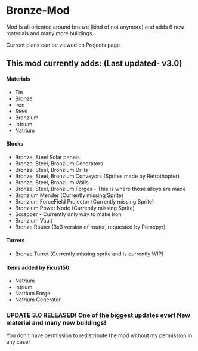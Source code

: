 # Bronze-Mod
Mod is all oriented around bronze (kind of not anymore) and adds 6 new materials and many more buildings. 

Current plans can be viewed on Projects page 

## This mod currently adds: (Last updated- v3.0)
#### Materials
- Tin
- Bronze
- Iron
- Steel
- Bronzium
- Intrium
- Natrium
#### Blocks
- Bronze, Steel Solar panels
- Bronze, Steel, Bronzium Generators
- Bronze, Steel, Bronzium Drills
- Bronze, Steel, Bronzium Conveyors (Sprites made by Retrothopter)
- Bronze, Steel, Bronzium Walls
- Bronze, Steel, Bronzium Forges - This is where those alloys are made
- Bronzium Mender (Currently missing Sprite)
- Bronzium ForceField Projector (Currently missing Sprite)
- Bronzium Power Node (Currently missing Sprite)
- Scrapper - Currently only way to make Iron 
- Bronzium Vault
- Bronze Router (3x3 version of router, requested by Pomepyr)
#### Turrets 
- Bronze Turret (Currently missing sprite and is currently WIP)
#### Items added by Ficus150
- Natrium
- Intrium
- Natrium Forge
- Natrium Generator


### UPDATE 3.0 RELEASED! One of the biggest updates ever! New material and many new buildings!

You don't have permission to redistribute the mod without my permission in any case!
